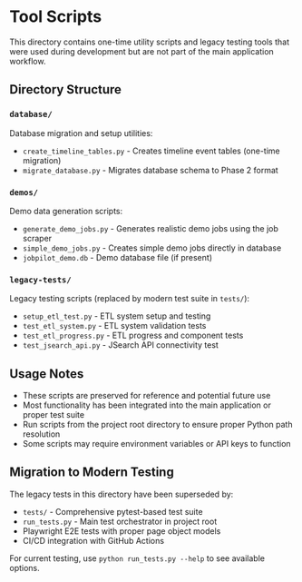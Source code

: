 # Tool Scripts

This directory contains one-time utility scripts and legacy testing tools that were used during development but are not part of the main application workflow.

## Directory Structure

### `database/`
Database migration and setup utilities:
- `create_timeline_tables.py` - Creates timeline event tables (one-time migration)
- `migrate_database.py` - Migrates database schema to Phase 2 format

### `demos/`  
Demo data generation scripts:
- `generate_demo_jobs.py` - Generates realistic demo jobs using the job scraper
- `simple_demo_jobs.py` - Creates simple demo jobs directly in database
- `jobpilot_demo.db` - Demo database file (if present)

### `legacy-tests/`
Legacy testing scripts (replaced by modern test suite in `tests/`):
- `setup_etl_test.py` - ETL system setup and testing
- `test_etl_system.py` - ETL system validation tests  
- `test_etl_progress.py` - ETL progress and component tests
- `test_jsearch_api.py` - JSearch API connectivity test

## Usage Notes

- These scripts are preserved for reference and potential future use
- Most functionality has been integrated into the main application or proper test suite
- Run scripts from the project root directory to ensure proper Python path resolution
- Some scripts may require environment variables or API keys to function

## Migration to Modern Testing

The legacy tests in this directory have been superseded by:
- `tests/` - Comprehensive pytest-based test suite
- `run_tests.py` - Main test orchestrator in project root
- Playwright E2E tests with proper page object models
- CI/CD integration with GitHub Actions

For current testing, use `python run_tests.py --help` to see available options.
